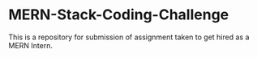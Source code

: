 # MERN-Stack-Coding-Challenge
This is a repository for submission of assignment taken to get hired as a MERN Intern.
